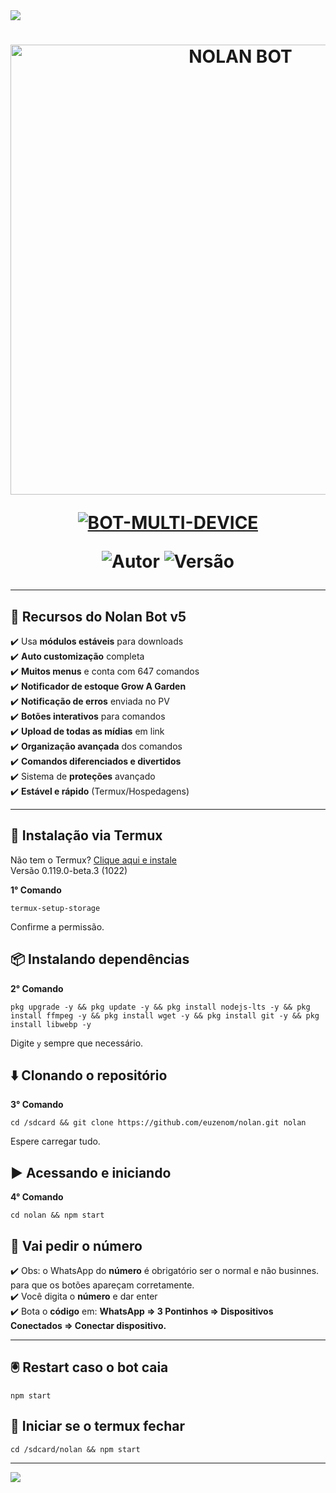 <img src="https://readme-typing-svg.herokuapp.com/?font=mono&size=30&duration=4000&color=00FF7F&center=falso&vCenter=falso&lines=ꆜ+𝐍𝐎𝐋𝐀𝐍+𝐍𝐄𝐖+𝐔𝐏𝐃𝐀𝐓𝐄+ꆜ;ꆜ+𝐎𝐖𝐍𝐄𝐑+𝐙𝐄𝐍𝐎𝐌𝐎𝐃𝐒+ꆜ">      

<h1 align="center">
<p>
<img src="https://qu.ax/llUWh.jpg" alt="NOLAN BOT" width="720">
</p>

<p align="center">
<a href="#"><img title="BOT-MULTI-DEVICE" src="https://img.shields.io/badge/BOT•MULTI•DEVICE-green?&style=for-the-badge"></a>
</p>

<p align="center">
<img title="Autor" src="https://img.shields.io/badge/Autor-@euzenom-orange.svg?style=for-the-badge&logo=github"></a>
<img title="Versão" src="https://img.shields.io/badge/Versão-5.0-orange.svg?style=for-the-badge&logo=github"></a>
</p>

---

## 🚀 Recursos do Nolan Bot v5

✔️ Usa **módulos estáveis** para downloads  
✔️ **Auto customização** completa  
✔️ **Muitos menus** e conta com 647 comandos  
✔️ **Notificador de estoque Grow A Garden**  
✔️ **Notificação de erros** enviada no PV  
✔️ **Botões interativos** para comandos  
✔️ **Upload de todas as mídias** em link  
✔️ **Organização avançada** dos comandos  
✔️ **Comandos diferenciados e divertidos**  
✔️ Sistema de **proteções** avançado  
✔️ **Estável e rápido** (Termux/Hospedagens)

---

## 📲 Instalação via Termux  
Não tem o Termux? [Clique aqui e instale](https://f-droid.org/repo/com.termux_1022.apk)  
Versão 0.119.0-beta.3 (1022)  

**1° Comando**
```
termux-setup-storage
```
Confirme a permissão.

## 📦 Instalando dependências
**2° Comando**
```
pkg upgrade -y && pkg update -y && pkg install nodejs-lts -y && pkg install ffmpeg -y && pkg install wget -y && pkg install git -y && pkg install libwebp -y
```
Digite `y` sempre que necessário.

## ⬇️ Clonando o repositório
**3° Comando**
```
cd /sdcard && git clone https://github.com/euzenom/nolan.git nolan
```
Espere carregar tudo.

## ▶️ Acessando e iniciando
**4° Comando**
```
cd nolan && npm start
```
## 📳 Vai pedir o número

✔️ Obs: o WhatsApp do **número** é obrigatório ser o normal e não businnes. para que os botões apareçam corretamente.  
✔️ Você digita o **número** e dar enter  
✔️ Bota o **código** em: **WhatsApp => 3 Pontinhos => Dispositivos Conectados => Conectar dispositivo.**

---

## 🖲️ Restart caso o bot caia
```
npm start
```
## 🔄 Iniciar se o termux fechar
```
cd /sdcard/nolan && npm start
```

---

<img src="https://readme-typing-svg.herokuapp.com/?font=mono&size=30&duration=4000&color=00FF7F&center=falso&vCenter=falso&lines=ꆜ+𝐍𝐎𝐋𝐀𝐍+𝐍𝐄𝐖+𝐔𝐏𝐃𝐀𝐓𝐄+ꆜ">

